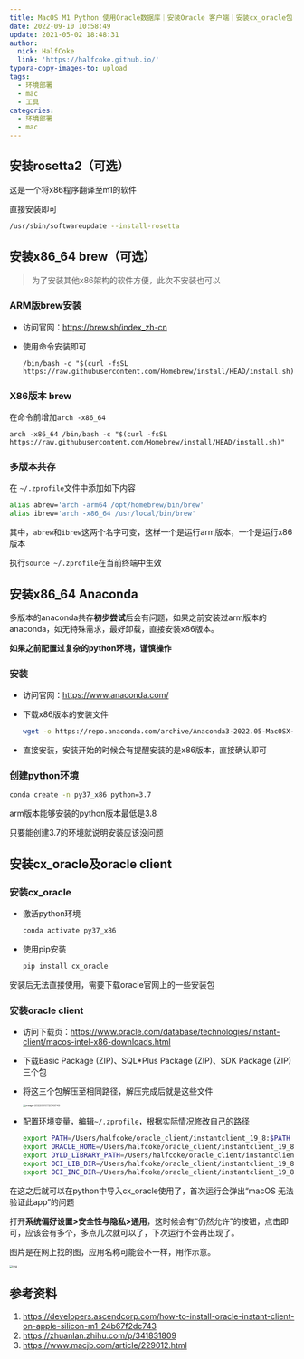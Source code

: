 ```yaml
---
title: MacOS M1 Python 使用Oracle数据库｜安装Oracle 客户端｜安装cx_oracle包
date: 2022-09-10 10:58:49
update: 2021-05-02 18:48:31
author:
  nick: HalfCoke
  link: 'https://halfcoke.github.io/'
typora-copy-images-to: upload
tags: 
  - 环境部署
  - mac
  - 工具
categories:
  - 环境部署
  - mac
---
```


## 安装rosetta2（可选）

这是一个将x86程序翻译至m1的软件

直接安装即可

```bash
/usr/sbin/softwareupdate --install-rosetta
```

## 安装x86_64 brew（可选）

> 为了安装其他x86架构的软件方便，此次不安装也可以

### ARM版brew安装

- 访问官网：https://brew.sh/index_zh-cn

- 使用命令安装即可

  ```shell
  /bin/bash -c "$(curl -fsSL https://raw.githubusercontent.com/Homebrew/install/HEAD/install.sh)"
  ```

### X86版本 brew

在命令前增加`arch -x86_64`

```shell
arch -x86_64 /bin/bash -c "$(curl -fsSL https://raw.githubusercontent.com/Homebrew/install/HEAD/install.sh)"
```

### 多版本共存

在 `~/.zprofile`文件中添加如下内容

```bash
alias abrew='arch -arm64 /opt/homebrew/bin/brew'
alias ibrew='arch -x86_64 /usr/local/bin/brew'
```

其中，`abrew`和`ibrew`这两个名字可变，这样一个是运行arm版本，一个是运行x86版本

执行`source ~/.zprofile`在当前终端中生效

## 安装x86_64 Anaconda

多版本的anaconda共存**初步尝试**后会有问题，如果之前安装过arm版本的anaconda，如无特殊需求，最好卸载，直接安装x86版本。

**如果之前配置过复杂的python环境，谨慎操作**

### 安装

- 访问官网：https://www.anaconda.com/

- 下载x86版本的安装文件

  ```bash
  wget -o https://repo.anaconda.com/archive/Anaconda3-2022.05-MacOSX-x86_64.sh
  ```

- 直接安装，安装开始的时候会有提醒安装的是x86版本，直接确认即可

### 创建python环境

```bash
conda create -n py37_x86 python=3.7
```

arm版本能够安装的python版本最低是3.8

只要能创建3.7的环境就说明安装应该没问题

## 安装cx_oracle及oracle client

### 安装cx_oracle

- 激活python环境

  ```bash
  conda activate py37_x86
  ```

- 使用pip安装

  ```bash
  pip install cx_oracle
  ```

安装后无法直接使用，需要下载oracle官网上的一些安装包

### 安装oracle client

- 访问下载页：https://www.oracle.com/database/technologies/instant-client/macos-intel-x86-downloads.html

- 下载Basic Package (ZIP)、SQL*Plus Package (ZIP)、SDK Package (ZIP)三个包

- 将这三个包解压至相同路径，解压完成后就是这些文件

  <img src="https://cdn.jsdelivr.net/gh/HalfCoke/blog_img@master/img/image-20220910112749749.png" alt="image-20220910112749749" style="zoom: 33%;" />

- 配置环境变量，编辑`~/.zprofile`，根据实际情况修改自己的路径

  ```bash
  export PATH=/Users/halfcoke/oracle_client/instantclient_19_8:$PATH
  export ORACLE_HOME=/Users/halfcoke/oracle_client/instantclient_19_8
  export DYLD_LIBRARY_PATH=/Users/halfcoke/oracle_client/instantclient_19_8
  export OCI_LIB_DIR=/Users/halfcoke/oracle_client/instantclient_19_8
  export OCI_INC_DIR=/Users/halfcoke/oracle_client/instantclient_19_8/sdk/include
  ```

在这之后就可以在python中导入cx_oracle使用了，首次运行会弹出“macOS 无法验证此app”的问题

打开**系统偏好设置>安全性与隐私>通用**，这时候会有“仍然允许”的按钮，点击即可，应该会有多个，多点几次就可以了，下次运行不会再出现了。

图片是在网上找的图，应用名称可能会不一样，用作示意。

<img src="https://cdn.jsdelivr.net/gh/HalfCoke/blog_img@master/img/watermark,type_ZmFuZ3poZW5naGVpdGk,shadow_10,text_aHR0cHM6Ly9ibG9nLmNzZG4ubmV0L21oc3N6bQ==,size_16,color_FFFFFF,t_70.jpeg" alt="img" style="zoom:33%;" />



## 参考资料

1. https://developers.ascendcorp.com/how-to-install-oracle-instant-client-on-apple-silicon-m1-24b67f2dc743
2. https://zhuanlan.zhihu.com/p/341831809
3. https://www.macjb.com/article/229012.html
